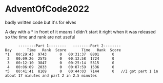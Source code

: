 # AdventOfCode2022
badly written code but it's for elves

A day with a * in front of it means I didn't start it right when it was released so the time and rank are not useful

```
      --------Part 1--------   --------Part 2--------
Day       Time   Rank  Score       Time   Rank  Score
*1   00:29:43  9743      0   00:31:37  8801      0
 2   00:09:26  2575      0   00:12:58  1724      0
 3   00:12:10  3847      0   00:25:14  5315      0
 4   00:06:09  2033      0   00:07:59  1536      0
*5   00:41:41  8169      0   00:44:03  7144      0   //I got part 1 in about 17 minutes and part 2 in 2.5 minutes

```